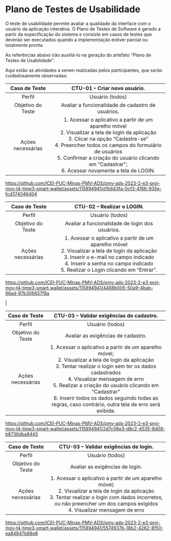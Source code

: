 # Plano de Testes de Usabilidade

O teste de usabilidade permite avaliar a qualidade da interface com o usuário da aplicação interativa. O Plano de Testes de Software é gerado a partir da especificação do sistema e consiste em casos de testes que deverão ser executados quando a implementação estiver parcial ou totalmente pronta.

As referências abaixo irão auxiliá-lo na geração do artefato "Plano de Testes de Usabilidade".

Aqui estão as atividades a serem realizadas pelos participantes, que serão cuidadosamente observadas:

| **Caso de Teste** 	| **CTU-01 – Criar novo usuário.**  	|
|:---:	|:---:	|
|	Perfil	| Usuário (todos) |
| Objetivo do Teste 	| Avaliar a funcionalidade de cadastro de usuários. |
| Ações necessárias 	|  1. Acessar o aplicativo a partir de um aparelho móvel <br>2. Visualizar a tela de login da aplicação <br>3. Clicar na opção “Cadastre-se”  <br>4. Preencher todos os campos do formulário de usuários<br>5. Confirmar a criação do usuário clicando em “Cadastrar";<br>6. Acessar novamente a tela de LOGIN.<br>


https://github.com/ICEI-PUC-Minas-PMV-ADS/pmv-ads-2023-2-e3-proj-mov-t4-time3-smart-wallet/assets/115894941/d1b643fa-0cf3-4166-935e-fcd374046404





| **Caso de Teste** 	| **CTU-02 – Realizar o LOGIN.**    	|
|:---:	|:---:	|
|	Perfil	| Usuário (todos) |
| Objetivo do Teste 	| Avaliar a funcionalidade de login dos usuários. |
| Ações necessárias 	|  1.  Acessar o aplicativo a partir de um aparelho móvel<br>	2. Visualizar a tela de login da aplicação<br>3. Inserir o e-mail no campo indicado<br>4. Inserir a senha no campo indicado<br>5. Realizar o Login clicando em “Entrar".<br>

https://github.com/ICEI-PUC-Minas-PMV-ADS/pmv-ads-2023-2-e3-proj-mov-t4-time3-smart-wallet/assets/115894941/4488b005-50a9-4bab-96ad-97b306657f8a

|

| **Caso de Teste** 	| **CTU-03 – Validar exigências de cadastro.**  	|
|:---:	|:---:	|
|	Perfil	| Usuário (todos) |
| Objetivo do Teste 	| Avaliar as exigências de cadastro. |
| Ações necessárias 	|  1. Acessar o aplicativo a partir de um aparelho móvel; <br>2. Visualizar a tela de login da aplicação <br>3. Tentar realizar o login sem ter os dados cadastrados<br>4. Visualizar mensagem de erro<br>5. Realizar a criação do usuário clicando em “Cadastrar"<br>6. Inserir todos os dados seguindo todas as regras, caso contrário, outra tela de erro será exibida.<br>



https://github.com/ICEI-PUC-Minas-PMV-ADS/pmv-ads-2023-2-e3-proj-mov-t4-time3-smart-wallet/assets/115894941/2d7c08e3-d8c2-4535-8d08-b8736dba8445


| **Caso de Teste** 	| **CTU-03 – Validar exigências de login.**  	|
|:---:	|:---:	|
|	Perfil	| Usuário (todos) |
| Objetivo do Teste 	| Avaliar as exigências de login. |
| Ações necessárias 	|  1. Acessar o aplicativo a partir de um aparelho móvel; <br>2. Visualizar a tela de login da aplicação <br>3. Tentar realizar o login com dados incorretos, ou não preencher um dos campos exigidos<br>4. Visualizar mensagem de erro<br>



https://github.com/ICEI-PUC-Minas-PMV-ADS/pmv-ads-2023-2-e3-proj-mov-t4-time3-smart-wallet/assets/115894941/5574937b-18b2-4262-8f50-ea84847b88e8

